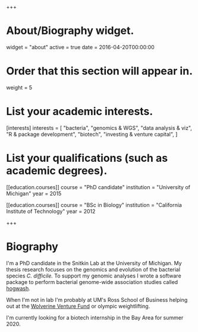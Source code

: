 +++
# About/Biography widget.
widget = "about"
active = true
date = 2016-04-20T00:00:00

# Order that this section will appear in.
weight = 5

# List your academic interests.
[interests]
  interests = [
    "bacteria",
    "genomics & WGS",
    "data analysis & viz",
    "R & package development", 
    "biotech", 
    "investing & venture capital", 
  ]

# List your qualifications (such as academic degrees).
[[education.courses]]
  course = "PhD candidate"
  institution = "University of Michigan"
  year = 2015

[[education.courses]]
  course = "BSc in Biology"
  institution = "California Institute of Technology"
  year = 2012
 
+++

# Biography

I'm a PhD candidate in the Snitkin Lab at the University of Michigan. My thesis research focuses on the genomics and evolution of the bacterial species *C. difficile.* To support my genomic analyses I wrote a software package to perform bacterial genome-wide association studies called [hogwash](https://github.com/katiesaund/hogwash). 

When I'm not in lab I'm probably at UM's Ross School of Business helping out at the [Wolverine Venture Fund](http://zli.umich.edu/wolverine-venture-fund) or olympic weightlifting. 

I'm currently looking for a biotech internship in the Bay Area for summer 2020. 


